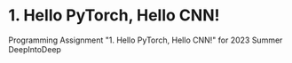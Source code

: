 # 1. Hello PyTorch, Hello CNN!
Programming Assignment "1. Hello PyTorch, Hello CNN!" for 2023 Summer DeepIntoDeep
